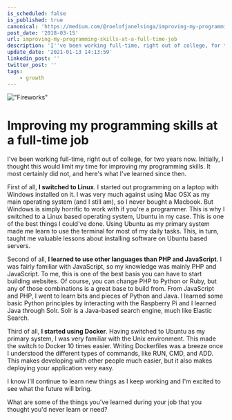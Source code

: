 ```yaml
---
is_scheduled: false
is_published: true
canonical: 'https://medium.com/@roelofjanelsinga/improving-my-programming-skills-at-a-full-time-job-e3f380c492b1'
post_date: '2018-03-15'
url: improving-my-programming-skills-at-a-full-time-job
description: 'I''ve been working full-time, right out of college, for two years now. Initially, I thought this would limit my time for improving my programming skills. It most'
update_date: '2021-01-13 14:13:59'
linkedin_post: ''
twitter_post: ''
tags:
    - growth
---
```

!["Fireworks"](/images/articles/1_5U2TFnE_wepgDzToah--Xg.jpeg)

# Improving my programming skills at a full-time job

I've been working full-time, right out of college, for two years now. Initially, I thought this would limit my time for improving my programming skills. It most certainly did not, and here's what I've learned since then.

First of all, **I switched to Linux**. I started out programming on a laptop with Windows installed on it. I was very much against using Mac OSX as my main operating system (and I still am), so I never bought a Macbook. But Windows is simply horrific to work with if you're a programmer. This is why I switched to a Linux based operating system, Ubuntu in my case. This is one of the best things I could've done. Using Ubuntu as my primary system made me learn to use the terminal for most of my daily tasks. This, in turn, taught me valuable lessons about installing software on Ubuntu based servers.

Second of all, **I learned to use other languages than PHP and JavaScript**. I was fairly familiar with JavaScript, so my knowledge was mainly PHP and JavaScript. To me, this is one of the best basis you can have to start building websites. Of course, you can change PHP to Python or Ruby, but any of those combinations is a great base to build from. From JavaScript and PHP, I went to learn bits and pieces of Python and Java. I learned some basic Python principles by interacting with the Raspberry Pi and I learned Java through Solr. Solr is a Java-based search engine, much like Elastic Search.

Third of all, **I started using Docker**. Having switched to Ubuntu as my primary system, I was very familiar with the Unix environment. This made the switch to Docker 10 times easier. Writing Dockerfiles was a breeze once I understood the different types of commands, like RUN, CMD, and ADD. This makes developing with other people much easier, but it also makes deploying your application very easy.

I know I'll continue to learn new things as I keep working and I'm excited to see what the future will bring.

What are some of the things you've learned during your job that you thought you'd never learn or need?

